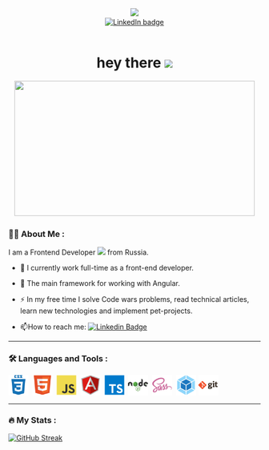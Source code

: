 <div id="header" align="center">
  <img src="https://i.giphy.com/media/26vACLXgansDXwHzzI/giphy.webp" width="120"/>
  <div id="badges">
    <a href="https://www.linkedin.com/in/dmitry-tiunov-2a437814b/">
      <img src="https://img.shields.io/badge/LinkedIn-blue?logo=linkedin&logoColor=white&style=for-the-badge" alt="LinkedIn badge"/>
    </a>
  </div>
  <img src="https://komarev.com/ghpvc/?username=Darkonic10&style=flat-square&color=blue" alt=""/>
  <h1>
  hey there
    <img src="https://media.giphy.com/media/hvRJCLFzcasrR4ia7z/giphy.gif" width="30px"/>
  </h1>
</div>
<div align="center">
  <img src="https://i.giphy.com/media/137EaR4vAOCn1S/giphy.webp" width="480" height="270"/>
</div>

### :man_technologist: About Me :
I am a Frontend Developer <img src="https://i.giphy.com/media/gUnRTJ0zqHJRe/giphy.webp" width="30"> from Russia.
- :telescope: I currently work full-time as a front-end developer.

- :seedling: The main framework for working with Angular.

- :zap: In my free time I solve Code wars problems, read technical articles, learn new technologies and implement pet-projects.

- :mailbox:How to reach me: [![Linkedin Badge](https://img.shields.io/badge/-linkedIn-blue?style=flat&logo=Linkedin&logoColor=white)](https://www.linkedin.com/in/dmitry-tiunov-2a437814b/)

---

### :hammer_and_wrench: Languages and Tools :
<div>
  <img src="https://github.com/devicons/devicon/blob/master/icons/css3/css3-plain-wordmark.svg"  title="CSS3" alt="CSS" width="40" height="40"/>&nbsp;
  <img src="https://github.com/devicons/devicon/blob/master/icons/html5/html5-original.svg" title="HTML5" alt="HTML" width="40" height="40"/>&nbsp;
  <img src="https://github.com/devicons/devicon/blob/master/icons/javascript/javascript-original.svg" title="JavaScript" alt="JavaScript" width="40" height="40"/>&nbsp;
  <img src="https://github.com/devicons/devicon/blob/master/icons/angularjs/angularjs-original.svg" title="Angular 2" alt="Angular 2" width="40" height="40"/>&nbsp;
  <img src="https://github.com/devicons/devicon/blob/master/icons/typescript/typescript-original.svg" title="TypeScript" alt="TypeScript" width="40" height="40"/>&nbsp;
  <img src="https://github.com/devicons/devicon/blob/master/icons/nodejs/nodejs-original-wordmark.svg" title="NodeJS" alt="NodeJS" width="40" height="40"/>&nbsp;
  <img src="https://github.com/devicons/devicon/blob/master/icons/sass/sass-original.svg"  title="SCSS" alt="SCSS" width="40" height="40"/>&nbsp;
  <img src="https://github.com/devicons/devicon/blob/master/icons/webpack/webpack-original.svg" title="Webpack" alt="Webpack" width="40" height="40"/>
  <img src="https://github.com/devicons/devicon/blob/master/icons/git/git-original-wordmark.svg" title="Git" alt="Git" width="40" height="40"/>
</div>

---

### :fire: My Stats :
[![GitHub Streak](https://streak-stats.demolab.com/?user=Darkonic10&theme=dark&background=000000)](https://git.io/streak-stats)


<!--
**Darkonic10/Darkonic10** is a ✨ _special_ ✨ repository because its `README.md` (this file) appears on your GitHub profile.

Here are some ideas to get you started:

- 🔭 I’m currently working on ...
- 🌱 I’m currently learning ...
- 👯 I’m looking to collaborate on ...
- 🤔 I’m looking for help with ...
- 💬 Ask me about ...
- 📫 How to reach me: ...
- 😄 Pronouns: ...
- ⚡ Fun fact: ...
-->
